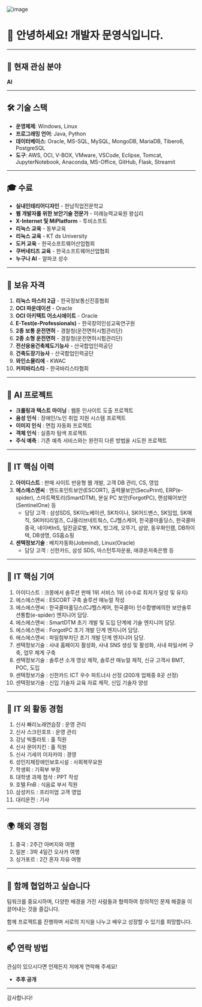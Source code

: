 ![image](https://github.com/user-attachments/assets/81e60655-96a8-455b-864f-fc12dd15d15d)


# 👋 안녕하세요! 개발자 문영식입니다.

---

## 🌱 현재 관심 분야
**AI**

---

## 🛠️ 기술 스택
- **운영체제**: Windows, Linux
- **프로그래밍 언어**: Java, Python
- **데이터베이스**: Oracle, MS-SQL, MySQL, MongoDB, MariaDB, Tibero6, PostgreSQL
- **도구**: AWS, OCI, V-BOX, VMware, VSCode, Eclipse, Tomcat, JupyterNotebook, Anaconda, MS-Office, GitHub, Flask, Streamit

---

## 🎓 수료
- **실내인테리어디자인** - 한남직업전문학교
- **웹 개발자를 위한 보안기술 전문가** - 미래능력교육원 왕십리
- **X-Internet 및 MiPlatform** - 투비소프트
- **리눅스 교육** - 동부교육
- **리눅스 교육** - KT ds University
- **도커 교육** - 한국소프트웨어산업협회
- **쿠버네티즈 교육** - 한국소프트웨어산업협회
- **누구나 AI** - 알파코 성수

---

## 📜 보유 자격
1. **리눅스 마스터 2급** - 한국정보통신진흥협회
3. **OCI 파운데이션** - Oracle
2. **OCI 아키텍트 어소시에이트** - Oracle
4. **E-Test(e-Professionals)** - 한국창의인성교육연구원
5. **2종 보통 운전면허** - 경찰청(운전면허시험관리단)
6. **2종 소형 운전면허** - 경찰청(운전면허시험관리단)
7. **전산응용건축제도기능사** - 산국합업인력공단
8. **건축도장기능사** - 산국합업인력공단
9. **와인소믈리에** - KWAC
10. **커피바리스타** - 한국바리스타협회

---

## 📂 AI 프로젝트
- **크롤링과 텍스트 마이닝** : 웹툰 인사이트 도출 프로젝트
- **음성 인식** : 장애인/노인 취업 지원 시스템 프로젝트
- **이미지 인식** : 면접 자동화 프로젝트
- **객체 인식** : 실종자 탐색 프로젝트
- **주식 예측** : 기존 예측 서비스와는 완전히 다른 방법을 시도한 프로젝트

---

## 👀 IT 핵심 이력
2. **아이디스트** : 판매 사이트 반응형 웹 개발, 고객 DB 관리, CS, 영업
3. **에스에스앤씨** : 엔드포인트보안(ESCORT), 출력물보안(SecuPrint), ERP(e-spider), 스마트팩토리(SmartDTM), 분실 PC 보안(ForgotPC), 랜섬웨어보안(SentinelOne) 등
   - 담당 고객 : 삼성SDS, SK이노베이션, SK차이나, SK어드밴스, SK임업, SK매직, SK머티리얼즈, CJ올리브네트웍스, CJ헬스케어, 한국콜마홀딩스, 한국콜마중국, 네이버InS, 일진글로벌, YKK, 빙그레, 오뚜기, 삼양, 동우화인캠, DB하이텍, DB생명, GS홈쇼핑
4. **센텍정보기술** : 배치자동화(Jobmind), Linux(Oracle)
   - 담당 고객 : 신한카드, 삼성 SDS, 마스턴투자운용, 애큐온저축은행 등

---

## 🌟 IT 핵심 기여
1. 아이디스트 : 크몽에서 솔루션 판매 1위 서비스 1위 (수수료 최저가 달성 및 유지)
2. 에스에스앤씨 : ESCORT 구축 솔루션 매뉴얼 작성
3. 에스에스앤씨 : 한국콜마홀딩스(CJ헬스케어, 한국콜마) 인수합병에의한 보안솔루션통합(e-spider) 엔지니어 담당.
4. 에스에스앤씨 : SmartDTM 초기 개발 및 도입 단계에 기술 엔지니어 담당.
5. 에스에스앤씨 : ForgotPC 초기 개발 단계 엔지니어 담당.
6. 에스에스앤씨 : 파일첨부차단 초기 개발 단계 엔지니어 담당.
7. 센텍정보기술 : 사내 홈페이지 활성화, 사내 SNS 생성 및 활성화, 사내 파일서버 구축, 업무 체계 구축
8. 센텍정보기술 : 솔루션 소개 영상 제작, 솔루션 매뉴얼 제작, 신규 고객사 BMT, POC, 도입
9. 센텍정보기술 : 신한카드 ICT 우수 파트너사 선정 (200개 업체중 8곳 선정)
10. 센텍정보기술 : 신입 기술자 교육 자료 제작, 신입 기술자 양성

---

## 🤝 IT 외 활동 경험
1. 신사 빠리노래연습장 : 운영 관리
2. 신사 스크린호프 : 운영 관리
3. 강남 빅플라토 : 홀 직원
4. 신사 문어치킨 : 홀 직원
5. 신사 기세끼 이자카야 : 경영
6. 성인지체장애인보호시설 : 사회복무요원
7. 학생회 : 기획부 부장
8. 대학생 과제 첨삭 : PPT 작성
9. 호텔 FnB : 식음료 부서 직원
10. 삼성카드 : 프리미엄 고객 영업
11. 대리운전 : 기사

---

## 🌍 해외 경험
1. 중국 : 2주간 아버지와 여행
2. 일본 : 3박 4일간 오사카 여행
3. 싱가포르 : 2간 혼자 자유 여행

---

## 💞️ 함께 협업하고 싶습니다
팀워크를 중요시하며, 다양한 배경을 가진 사람들과 협력하여 창의적인 문제 해결을 이끌어내는 것을 즐깁니다. 

함께 프로젝트를 진행하며 서로의 지식을 나누고 배우고 성장할 수 있기를 희망합니다.

---

## 📫 연락 방법
관심이 있으시다면 언제든지 저에게 연락해 주세요!
- **추후 공개**

---

감사합니다!
